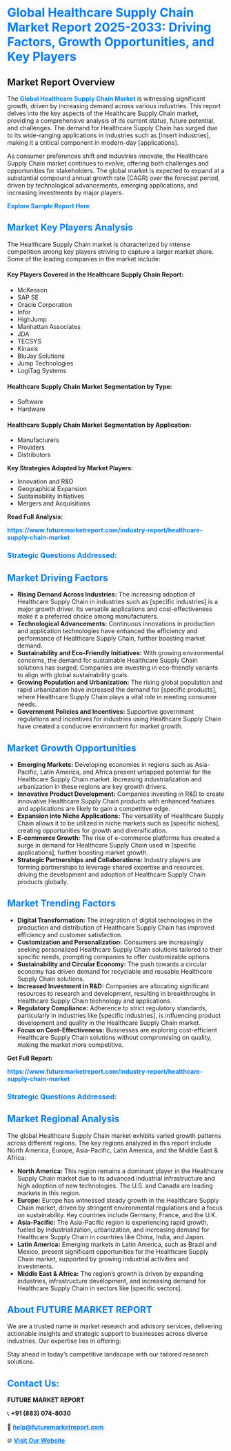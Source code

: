 <h1 style="color: #007BFF;">Global Healthcare Supply Chain Market Report 2025-2033: Driving Factors, Growth Opportunities, and Key Players</h1>

<section id="overview">
<h2>Market Report Overview</h2>
<p>The <a href="https://www.futuremarketreport.com/industry-report/healthcare-supply-chain-market" style="color: #007BFF; text-decoration: none;"><strong>Global Healthcare Supply Chain Market</strong></a> is witnessing significant growth, driven by increasing demand across various industries. This report delves into the key aspects of the Healthcare Supply Chain market, providing a comprehensive analysis of its current status, future potential, and challenges. The demand for Healthcare Supply Chain has surged due to its wide-ranging applications in industries such as [insert industries], making it a critical component in modern-day [applications].</p>
<p>As consumer preferences shift and industries innovate, the Healthcare Supply Chain market continues to evolve, offering both challenges and opportunities for stakeholders. The global market is expected to expand at a substantial compound annual growth rate (CAGR) over the forecast period, driven by technological advancements, emerging applications, and increasing investments by major players.</p>
</section>

<section id="overview">
<p><a href="https://www.futuremarketreport.com/request-sample/reportId=104109" style="color: #007BFF; text-decoration: none;"><strong>Explore Sample Report Here</strong></a></p>
</section>

<section id="key-players">
<h2 style="color: #007BFF;">Market Key Players Analysis</h2>
<p>The Healthcare Supply Chain market is characterized by intense competition among key players striving to capture a larger market share. Some of the leading companies in the market include:</p>
<h4>Key Players Covered in the Healthcare Supply Chain Report:</h4>
<ul><li>McKesson</li><li>SAP SE</li><li>Oracle Corporation</li><li>Infor</li><li>HighJump</li><li>Manhattan Associates</li><li>JDA</li><li>TECSYS</li><li>Kinaxis</li><li>BluJay Solutions</li><li>Jump Technologies</li><li>LogiTag Systems</li></ul>
<h4>Healthcare Supply Chain Market Segmentation by Type:</h4>
<ul><li>Software</li><li>Hardware</li></ul>

<h4>Healthcare Supply Chain Market Segmentation by Application:</h4>
<ul><li>Manufacturers</li><li>Providers</li><li>Distributors</li></ul>
<p><strong>Key Strategies Adopted by Market Players:</strong></p>
<ul>
<li>Innovation and R&D</li>
<li>Geographical Expansion</li>
<li>Sustainability Initiatives</li>
<li>Mergers and Acquisitions</li>
</ul>
</section>

<section>
<p><strong>Read Full Analysis: </strong></p><a href="https://www.futuremarketreport.com/industry-report/healthcare-supply-chain-market" style="color: #007BFF; text-decoration: none;"><strong>https://www.futuremarketreport.com/industry-report/healthcare-supply-chain-market</strong></a>
<h3 style="color: #007BFF;">Strategic Questions Addressed:</h3>
</section>

<section id="driving-factors">
<h2 style="color: #007BFF;">Market Driving Factors</h2>
<ul>
<li><strong>Rising Demand Across Industries:</strong> The increasing adoption of Healthcare Supply Chain in industries such as [specific industries] is a major growth driver. Its versatile applications and cost-effectiveness make it a preferred choice among manufacturers.</li>
<li><strong>Technological Advancements:</strong> Continuous innovations in production and application technologies have enhanced the efficiency and performance of Healthcare Supply Chain, further boosting market demand.</li>
<li><strong>Sustainability and Eco-Friendly Initiatives:</strong> With growing environmental concerns, the demand for sustainable Healthcare Supply Chain solutions has surged. Companies are investing in eco-friendly variants to align with global sustainability goals.</li>
<li><strong>Growing Population and Urbanization:</strong> The rising global population and rapid urbanization have increased the demand for [specific products], where Healthcare Supply Chain plays a vital role in meeting consumer needs.</li>
<li><strong>Government Policies and Incentives:</strong> Supportive government regulations and incentives for industries using Healthcare Supply Chain have created a conducive environment for market growth.</li>
</ul>
</section>

<section id="growth-opportunities">
<h2 style="color: #007BFF;">Market Growth Opportunities</h2>
<ul>
<li><strong>Emerging Markets:</strong> Developing economies in regions such as Asia-Pacific, Latin America, and Africa present untapped potential for the Healthcare Supply Chain market. Increasing industrialization and urbanization in these regions are key growth drivers.</li>
<li><strong>Innovative Product Development:</strong> Companies investing in R&D to create innovative Healthcare Supply Chain products with enhanced features and applications are likely to gain a competitive edge.</li>
<li><strong>Expansion into Niche Applications:</strong> The versatility of Healthcare Supply Chain allows it to be utilized in niche markets such as [specific niches], creating opportunities for growth and diversification.</li>
<li><strong>E-commerce Growth:</strong> The rise of e-commerce platforms has created a surge in demand for Healthcare Supply Chain used in [specific applications], further boosting market growth.</li>
<li><strong>Strategic Partnerships and Collaborations:</strong> Industry players are forming partnerships to leverage shared expertise and resources, driving the development and adoption of Healthcare Supply Chain products globally.</li>
</ul>
</section>

<section id="trending-factors">
<h2 style="color: #007BFF;">Market Trending Factors</h2>
<ul>
<li><strong>Digital Transformation:</strong> The integration of digital technologies in the production and distribution of Healthcare Supply Chain has improved efficiency and customer satisfaction.</li>
<li><strong>Customization and Personalization:</strong> Consumers are increasingly seeking personalized Healthcare Supply Chain solutions tailored to their specific needs, prompting companies to offer customizable options.</li>
<li><strong>Sustainability and Circular Economy:</strong> The push towards a circular economy has driven demand for recyclable and reusable Healthcare Supply Chain solutions.</li>
<li><strong>Increased Investment in R&D:</strong> Companies are allocating significant resources to research and development, resulting in breakthroughs in Healthcare Supply Chain technology and applications.</li>
<li><strong>Regulatory Compliance:</strong> Adherence to strict regulatory standards, particularly in industries like [specific industries], is influencing product development and quality in the Healthcare Supply Chain market.</li>
<li><strong>Focus on Cost-Effectiveness:</strong> Businesses are exploring cost-efficient Healthcare Supply Chain solutions without compromising on quality, making the market more competitive.</li>
</ul>
</section>

<section>
<p><strong>Get Full Report: </strong></p><a href="https://www.futuremarketreport.com/industry-report/healthcare-supply-chain-market" style="color: #007BFF; text-decoration: none;"><strong>https://www.futuremarketreport.com/industry-report/healthcare-supply-chain-market</strong></a>
<h3 style="color: #007BFF;">Strategic Questions Addressed:</h3>
</section>


<section id="regional-analysis">
<h2 style="color: #007BFF;">Market Regional Analysis</h2>
<p>The global Healthcare Supply Chain market exhibits varied growth patterns across different regions. The key regions analyzed in this report include North America, Europe, Asia-Pacific, Latin America, and the Middle East & Africa:</p>
<ul>
<li><strong>North America:</strong> This region remains a dominant player in the Healthcare Supply Chain market due to its advanced industrial infrastructure and high adoption of new technologies. The U.S. and Canada are leading markets in this region.</li>
<li><strong>Europe:</strong> Europe has witnessed steady growth in the Healthcare Supply Chain market, driven by stringent environmental regulations and a focus on sustainability. Key countries include Germany, France, and the U.K.</li>
<li><strong>Asia-Pacific:</strong> The Asia-Pacific region is experiencing rapid growth, fueled by industrialization, urbanization, and increasing demand for Healthcare Supply Chain in countries like China, India, and Japan.</li>
<li><strong>Latin America:</strong> Emerging markets in Latin America, such as Brazil and Mexico, present significant opportunities for the Healthcare Supply Chain market, supported by growing industrial activities and investments.</li>
<li><strong>Middle East & Africa:</strong> The region’s growth is driven by expanding industries, infrastructure development, and increasing demand for Healthcare Supply Chain in sectors like [specific sectors].</li>
</ul>
</section>

<footer>
<h2 style="color: #007BFF;">About FUTURE MARKET REPORT</h2>
<p>We are a trusted name in market research and advisory services, delivering actionable insights and strategic support to businesses across diverse industries. Our expertise lies in offering:</p>

<p>Stay ahead in today’s competitive landscape with our tailored research solutions.</p>

<h2 style="color: #007BFF;">Contact Us:</h2>
<p><strong>FUTURE MARKET REPORT</strong></p>
<p>📞 <strong>+91 (883) 074-8030</strong></p>
<p>📧 <strong><a href="mailto:help@futuremarketreport.com" style="color: #007BFF;">help@futuremarketreport.com</a></strong></p>
<p>🌐 <strong><a href="https://www.futuremarketreport.com/" style="color: #007BFF;">Visit Our Website</a></strong></p>
</footer>